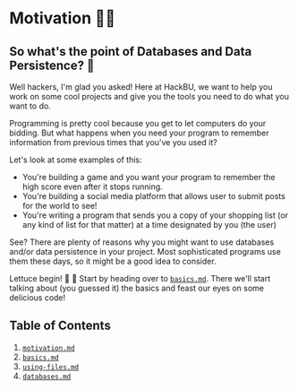 # Motivation 🏅🏅

## So what's the point of Databases and Data Persistence? 🤔

Well hackers, I'm glad you asked! Here at HackBU, we want to help you work on some cool projects and give you the tools you need to do what you want to do.

Programming is pretty cool because you get to let computers do your bidding. But what happens when you need your program to remember information from previous times that you've you used it?

Let's look at some examples of this:
* You're building a game and you want your program to remember the high score even after it stops running.
* You're building a social media platform that allows user to submit posts for the world to see!
* You're writing a program that sends you a copy of your shopping list (or any kind of list for that matter) at a time designated by you (the user)

See? There are plenty of reasons why you might want to use databases and/or data persistence in your project. Most sophisticated programs use them these days, so it might be a good idea to consider.

Lettuce begin! 🥗 🥗
Start by heading over to [`basics.md`](./basics.md). There we'll start talking about (you guessed it) the basics and feast our eyes on some delicious code!

## Table of Contents
1. [`motivation.md`](./motivation.md)
2. [`basics.md`](./basics.md)
3. [`using-files.md`](./using-files.md)
4. [`databases.md`](./databases.md)
